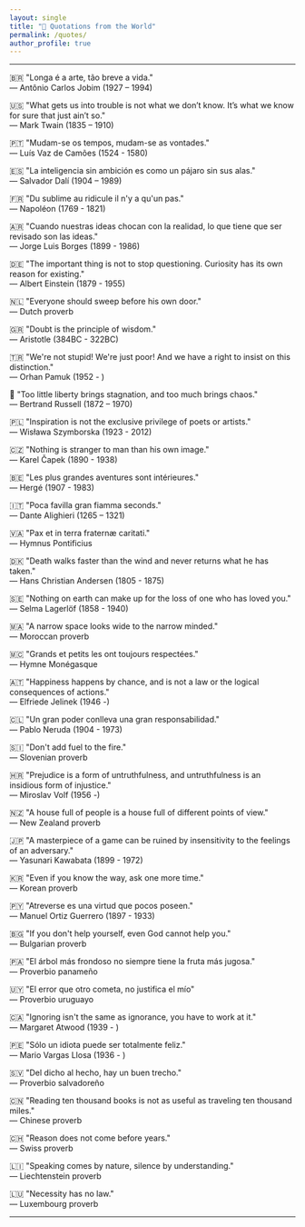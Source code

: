 ```yaml
---
layout: single
title: "💭 Quotations from the World"
permalink: /quotes/
author_profile: true
---
```


---

🇧🇷 "Longa é a arte, tão breve a vida." <br />
— Antônio Carlos Jobim (1927 – 1994)

🇺🇸 "What gets us into trouble is not what we don’t know. It’s what we know for sure that just ain’t so." <br />
— Mark Twain (1835 – 1910)

🇵🇹 "Mudam-se os tempos, mudam-se as vontades." <br />
— Luís Vaz de Camões (1524 - 1580)

🇪🇸 "La inteligencia sin ambición es como un pájaro sin sus alas." <br />
— Salvador Dalí (1904 – 1989)
 
🇫🇷 "Du sublime au ridicule il n'y a qu'un pas." <br />
— Napoléon (1769 - 1821)
 
🇦🇷 "Cuando nuestras ideas chocan con la realidad, lo que tiene que ser revisado son las ideas." <br />
— Jorge Luis Borges (1899 - 1986)

🇩🇪 "The important thing is not to stop questioning. Curiosity has its own reason for existing." <br />
— Albert Einstein (1879 - 1955)

🇳🇱 "Everyone should sweep before his own door." <br />
— Dutch proverb

🇬🇷 "Doubt is the principle of wisdom." <br />
— Aristotle (384BC - 322BC)

🇹🇷 "We're not stupid! We're just poor! And we have a right to insist on this distinction." <br />
— Orhan Pamuk (1952 - )

🏴󠁧󠁢󠁥󠁮󠁧󠁿 "Too little liberty brings stagnation, and too much brings chaos." <br />
— Bertrand Russell (1872 – 1970)

🇵🇱 "Inspiration is not the exclusive privilege of poets or artists." <br />
— Wisława Szymborska (1923 - 2012)

🇨🇿 "Nothing is stranger to man than his own image." <br />
— Karel Čapek (1890 - 1938)

🇧🇪 "Les plus grandes aventures sont intérieures." <br />
— Hergé (1907 - 1983)

🇮🇹 "Poca favilla gran fiamma seconds." <br />
— Dante Alighieri (1265 – 1321)

🇻🇦 "Pax et in terra fraternæ caritati." <br />
— Hymnus Pontificius

🇩🇰 "Death walks faster than the wind and never returns what he has taken." <br />
— Hans Christian Andersen (1805 - 1875)

🇸🇪 "Nothing on earth can make up for the loss of one who has loved you." <br />
— Selma Lagerlöf (1858 - 1940)

🇲🇦 "A narrow space looks wide to the narrow minded." <br />
— Moroccan proverb

🇲🇨 "Grands et petits les ont toujours respectées." <br />
— Hymne Monégasque

🇦🇹 "Happiness happens by chance, and is not a law or the logical consequences of actions." <br />
— Elfriede Jelinek (1946 -)

🇨🇱 "Un gran poder conlleva una gran responsabilidad." <br />
— Pablo Neruda (1904 - 1973)

🇸🇮 "Don't add fuel to the fire." <br />
— Slovenian proverb

🇭🇷 "Prejudice is a form of untruthfulness, and untruthfulness is an insidious form of injustice." <br />
— Miroslav Volf (1956 -)

🇳🇿 "A house full of people is a house full of different points of view." <br />
— New Zealand proverb

🇯🇵 "A masterpiece of a game can be ruined by insensitivity to the feelings of an adversary." <br />
— Yasunari Kawabata (1899 - 1972)

🇰🇷 "Even if you know the way, ask one more time." <br />
— Korean proverb

🇵🇾 "Atreverse es una virtud que pocos poseen." <br />
— Manuel Ortiz Guerrero (1897 - 1933)

🇧🇬 "If you don't help yourself, even God cannot help you." <br />
— Bulgarian proverb

🇵🇦 "El árbol más frondoso no siempre tiene la fruta más jugosa." <br />
— Proverbio panameño

🇺🇾 "El error que otro cometa, no justifica el mío" <br />
— Proverbio uruguayo

🇨🇦 "Ignoring isn't the same as ignorance, you have to work at it." <br />
— Margaret Atwood (1939 - )

🇵🇪 "Sólo un idiota puede ser totalmente feliz." <br />
— Mario Vargas Llosa (1936 - )

🇸🇻 "Del dicho al hecho, hay un buen trecho." <br />
— Proverbio salvadoreño

🇨🇳 "Reading ten thousand books is not as useful as traveling ten thousand miles." <br />
— Chinese proverb

🇨🇭 "Reason does not come before years." <br />
— Swiss proverb

🇱🇮 "Speaking comes by nature, silence by understanding." <br />
— Liechtenstein proverb

🇱🇺 "Necessity has no law." <br />
— Luxembourg proverb

---
